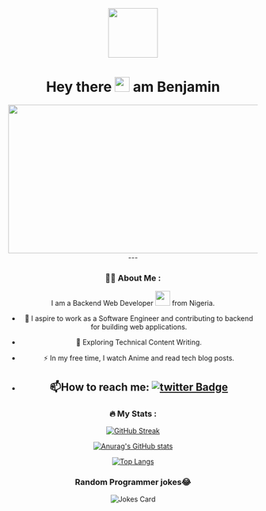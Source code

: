 <div id="header" align="center">
  <img src="https://media.giphy.com/media/gcOg6zLJc0hN6YZ2i4/giphy.gif" width="100"/>
  <div id="badges">
<!--   <a href="your-linkedin-URL">
    <img src="https://img.shields.io/badge/LinkedIn-blue?style=for-the-badge&logo=linkedin&logoColor=white" alt="LinkedIn Badge"/>
  </a> -->
<!--   <a href="https://mail.google.com/mail/u/0/#inbox">
    <img src="https://img.shields.io/badge/Twitter-blue?style=for-the-badge&logo=twitter&logoColor=white" alt="Twitter Badge"/>
  </a> -->
</div>
  <img src="https://komarev.com/ghpvc/?username=Benji918 &style=flat-square&color=blue" alt=""/>
  <h1>
  Hey there
  <img src="https://media.giphy.com/media/hvRJCLFzcasrR4ia7z/giphy.gif" width="30px"/>
     am Benjamin
</h1>
  <div align="center">
  <img src="https://media.giphy.com/media/ZVik7pBtu9dNS/giphy.gif" width="600" height="300"/>
</div>
  ---

### :woman_technologist: About Me :
  I am a Backend Web Developer <img src="https://media.giphy.com/media/WUlplcMpOCEmTGBtBW/giphy.gif" width="30"> from Nigeria.
  - :telescope: I aspire to work as a Software Engineer and contributing to backend for building web applications.

- :seedling: Exploring Technical Content Writing.

- :zap: In my free time, I watch Anime and read tech blog posts.

- :mailbox:How to reach me: [![twitter Badge](https://img.shields.io/badge/-Benji-red?style=flat&logo=Gmail&logoColor=white)](kodiugos@gmail.com)
  ---

### :fire: My Stats :
[![GitHub Streak](http://github-readme-streak-stats.herokuapp.com?user=Benji918&theme=python-dark&hide_border=true)](https://git.io/streak-stats)
  
  
  
[![Anurag's GitHub stats](https://github-readme-stats.vercel.app/api?username=Benji918&show_icons=true&count_private=true)](https://github.com/anuraghazra/github-readme-stats)
  
  
  
 [![Top Langs](https://github-readme-stats.vercel.app/api/top-langs/?username=Benji918&layout=compact&theme=vision-friendly-dark)](https://github.com/anuraghazra/github-readme-stats)
 
  
### Random Programmer jokes😂
<img src="https://readme-jokes.vercel.app/api" alt="Jokes Card" />

</div>
